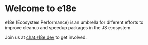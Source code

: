 # Welcome to e18e

e18e (Ecosystem Performance) is an umbrella for different efforts to improve cleanup and speedup packages in the JS ecosystem.

Join us at [chat.e18e.dev](https://chat.e18e.dev) to get involved.